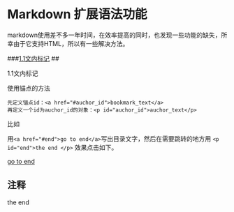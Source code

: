 
# Markdown 扩展语法功能

markdown使用差不多一年时间，在效率提高的同时，也发现一些功能的缺失，所幸由于它支持HTML，所以有一些解决方法。

###<a href= "#p1">1.1文内标记</a>
##<p id="p1"> 1.1文内标记</p>

使用锚点的方法

	先定义锚点id：<a href="#auchor_id">bookmark_text</a>
    再定义一个id为auchor_id的对象：<p id="auchor_id">auchor_text</p>
比如
 
  用`<a href="#end">go to end</a>`写出目录文字，然后在需要跳转的地方用
         `<p id="end">the end </p>` 效果点击如下。

        
   <a href="#end">go to end</a>



## 注释

  
  
  
  
  
 
 
 
 
 
 
 
 
 
 
 
 
  <p id="end">the end </p>
